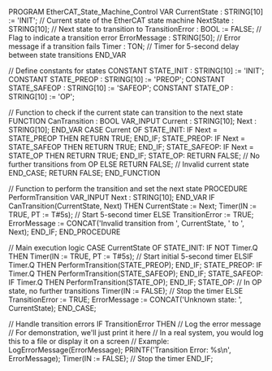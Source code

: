 PROGRAM EtherCAT_State_Machine_Control
VAR
    CurrentState : STRING[10] := 'INIT'; // Current state of the EtherCAT state machine
    NextState : STRING[10];             // Next state to transition to
    TransitionError : BOOL := FALSE;      // Flag to indicate a transition error
    ErrorMessage : STRING[50];          // Error message if a transition fails
    Timer : TON;                        // Timer for 5-second delay between state transitions
END_VAR

// Define constants for states
CONSTANT STATE_INIT : STRING[10] := 'INIT';
CONSTANT STATE_PREOP : STRING[10] := 'PREOP';
CONSTANT STATE_SAFEOP : STRING[10] := 'SAFEOP';
CONSTANT STATE_OP : STRING[10] := 'OP';

// Function to check if the current state can transition to the next state
FUNCTION CanTransition : BOOL
VAR_INPUT
    Current : STRING[10];
    Next : STRING[10];
END_VAR
    CASE Current OF
        STATE_INIT:
            IF Next = STATE_PREOP THEN
                RETURN TRUE;
            END_IF;
        STATE_PREOP:
            IF Next = STATE_SAFEOP THEN
                RETURN TRUE;
            END_IF;
        STATE_SAFEOP:
            IF Next = STATE_OP THEN
                RETURN TRUE;
            END_IF;
        STATE_OP:
            RETURN FALSE; // No further transitions from OP
        ELSE
            RETURN FALSE; // Invalid current state
    END_CASE;
    RETURN FALSE;
END_FUNCTION

// Function to perform the transition and set the next state
PROCEDURE PerformTransition
VAR_INPUT
    Next : STRING[10];
END_VAR
    IF CanTransition(CurrentState, Next) THEN
        CurrentState := Next;
        Timer(IN := TRUE, PT := T#5s); // Start 5-second timer
    ELSE
        TransitionError := TRUE;
        ErrorMessage := CONCAT('Invalid transition from ', CurrentState, ' to ', Next);
    END_IF;
END_PROCEDURE

// Main execution logic
CASE CurrentState OF
    STATE_INIT:
        IF NOT Timer.Q THEN
            Timer(IN := TRUE, PT := T#5s); // Start initial 5-second timer
        ELSIF Timer.Q THEN
            PerformTransition(STATE_PREOP);
        END_IF;
    STATE_PREOP:
        IF Timer.Q THEN
            PerformTransition(STATE_SAFEOP);
        END_IF;
    STATE_SAFEOP:
        IF Timer.Q THEN
            PerformTransition(STATE_OP);
        END_IF;
    STATE_OP:
        // In OP state, no further transitions
        Timer(IN := FALSE); // Stop the timer
    ELSE
        TransitionError := TRUE;
        ErrorMessage := CONCAT('Unknown state: ', CurrentState);
END_CASE;

// Handle transition errors
IF TransitionError THEN
    // Log the error message
    // For demonstration, we'll just print it here
    // In a real system, you would log this to a file or display it on a screen
    // Example: LogErrorMessage(ErrorMessage);
    PRINTF('Transition Error: %s\n', ErrorMessage);
    Timer(IN := FALSE); // Stop the timer
END_IF;



